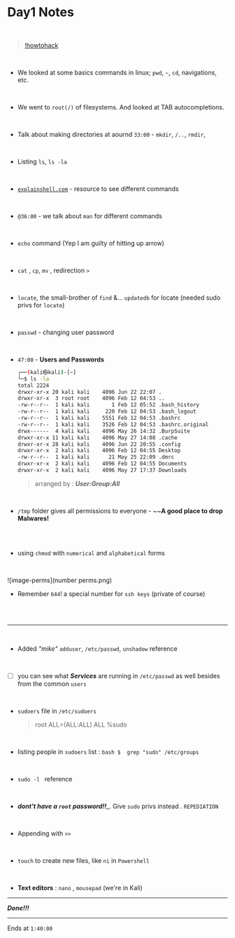 # Day1 Notes

<br>

>[!howtohack](https://tcm-sec.com/so-you-want-to-be-a-hacker-2022-edition/)

<br>

- We looked at some basics commands in linux; `pwd`, `~`, `cd`, navigations, etc.
<br>

- We went to `root(/)` of filesystems. And looked at TAB autocompletions.
<br>

- Talk about making directories at aournd `33:00` - `mkdir`, `/..`, `rmdir`, 

<br>

- Listing `ls`, `ls -la`
<br>

- [`explainshell.com`](https://explainshell.com) - resource to see different commands

<br>

- `@36:00` - we talk about `man` for different commands
<br>

- `echo` command  (Yep I am guilty of hitting up arrow)
<br>

- `cat` , `cp`, `mv` , redirection `>`
<br>

- `locate`, the small-brother of  `find` &... `updatedb` for locate (needed sudo privs for `locate`)
<br>

- `passwd` - changing user password
<br>

- `47:00` - __Users and Passwords__
    
    ```bash
    ┌──(kali㉿kali)-[~]
    └─$ ls -la
    total 2224
    drwxr-xr-x 20 kali kali    4096 Jun 22 22:07 .
    drwxr-xr-x  3 root root    4096 Feb 12 04:53 ..
    -rw-r--r--  1 kali kali       1 Feb 12 05:52 .bash_history
    -rw-r--r--  1 kali kali     220 Feb 12 04:53 .bash_logout
    -rw-r--r--  1 kali kali    5551 Feb 12 04:53 .bashrc
    -rw-r--r--  1 kali kali    3526 Feb 12 04:53 .bashrc.original
    drwx------  4 kali kali    4096 May 26 14:32 .BurpSuite
    drwxr-xr-x 11 kali kali    4096 May 27 14:08 .cache
    drwxr-xr-x 28 kali kali    4096 Jun 22 20:55 .config
    drwxr-xr-x  2 kali kali    4096 Feb 12 04:55 Desktop
    -rw-r--r--  1 kali kali      21 May 25 22:09 .dmrc
    drwxr-xr-x  2 kali kali    4096 Feb 12 04:55 Documents
    drwxr-xr-x  2 kali kali    4096 May 27 17:37 Downloads
    ```

    >arranged by : ___User:Group:All___

<br>

- `/tmp` folder gives all permissions to everyone - ~~__A good place to drop Malwares!__

<br>
<br>

- using `chmod` with `numerical` and `alphabetical` forms

<br>

![image-perms](number perms.png)

- Remember `644`! a special number for `ssh keys` (private of course)

<br>
<br>

---

<br>


- Added _"mike"_ `adduser`, `/etc/passwd`, `unshadow` reference

<br>

 - [ ] you can  see what ___Services___ are running in `/etc/passwd` as well besides from the common `users`
 <br>

 - `sudoers` file in `/etc/sudoers`  
    >root ALL=(ALL:ALL) ALL
    >%sudo

<br>

- listing people in `sudoers` list :
        ```bash
        $  grep "sudo" /etc/groups
        ```
<br>

- `sudo -l ` reference

<br>

- ___dont't have a `root` password!!____. Give `sudo` privs instead . `REPEDIATION`



<br>

- Appending with `>>`

<br>

- `touch` to create new files, like `ni` in `Powershell`

<br>

- __Text editors__  : `nano` , `mousepad`  (we're in Kali)


---

___Done!!!___



----

Ends at `1:40:00` 
